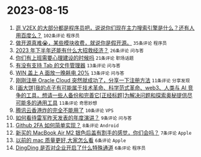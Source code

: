 # 2023-08-15

1. [逛 V2EX 的大部分都是程序员吧，说说你们现在主力搜索引擎是什么？还有人用百度么？](https://www.v2ex.com/t/965327) `102条评论` `程序员`
1. [做开源真难😭，某些模块收费，就说你是假开源。](https://www.v2ex.com/t/965335) `35条评论` `程序员`
1. [2023 年下半年还能有什么大招救经济？](https://www.v2ex.com/t/965332) `26条评论` `问与答`
1. [你们有上班需要心理建设的时候吗](https://www.v2ex.com/t/965334) `21条评论` `职场话题`
1. [有没有支持 Tab 的文件管理器](https://www.v2ex.com/t/965330) `13条评论` `问与答`
1. [WIN 盖上 A 面放一晚耗电 20%](https://www.v2ex.com/t/965326) `13条评论` `问与答`
1. [刚刚注册 Oracle Cloud 突然就成功了，分享一下注册方法](https://www.v2ex.com/t/965336) `11条评论` `分享发现`
1. [[画大饼]我的点子有可能属于技术革命、科学范式革命、web3、人类与 AI 竞争的工具，想请一些人备份和完善它[正经标题]为解决问题和探索奥秘提供尽可能多的通用工具](https://www.v2ex.com/t/965320) `11条评论` `奇思妙想`
1. [腾讯云香港炸的完全不能用了](https://www.v2ex.com/t/965322) `10条评论` `VPS`
1. [如何看待雷军昨天发表的年度演讲？](https://www.v2ex.com/t/965339) `9条评论` `问与答`
1. [Github 2FA 如何简单实现？](https://www.v2ex.com/t/965341) `8条评论` `Android`
1. [新买的 MacBook Air M2 银色后盖有割手的感觉，你们会吗？](https://www.v2ex.com/t/965338) `7条评论` `Apple`
1. [以前的 mac 质量更好,大家怎么看](https://www.v2ex.com/t/965348) `6条评论` `Apple`
1. [DingDing 是否对企业开启了什么特殊通道](https://www.v2ex.com/t/965340) `6条评论` `程序员`
